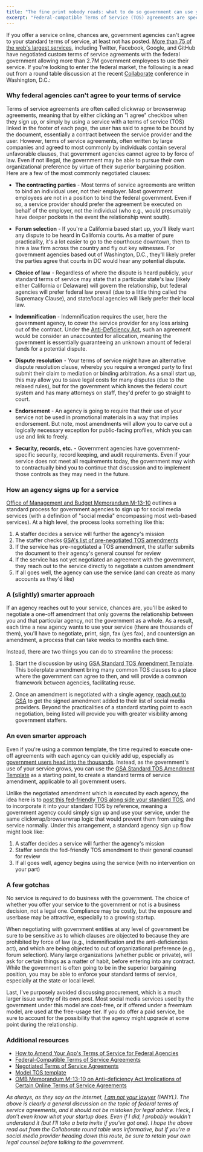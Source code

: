 ```yaml
---
title: "The fine print nobody reads: what to do so government can use your service"
excerpt: "Federal-compatible Terms of Service (TOS) agreements are special agreements negotiated between the federal government and vendors who offer free social media, mobile, business and other digital tools. These federal-compatible TOS agreements modify or remove problematic clauses in standard TOS agreements, and allow federal employees to legally use these tools. With nearly 2.75mm federal government employees, learn how to get your foot in the door to an increasingly interested market segment."
---
```


If you offer a service online, chances are, government agencies can't agree to your standard terms of service, at least not has posted. [More than 75 of the web's largest services](http://www.digitalgov.gov/resources/negotiated-terms-of-service-agreements/), including Twitter, Facebook, Google, and GitHub have negotiated custom terms of service agreements with the federal government allowing more than 2.7M government employees to use their service. If you're looking to enter the federal market, the following is a read out from a round table discussion at the recent [Collaborate](http://collaborate.fosterly.com/) conference in Washington, D.C.:

### Why federal agencies can't agree to your terms of service

Terms of service agreements are often called clickwrap or browserwrap agreements, meaning that by either clicking an "I agree" checkbox when they sign up, or simply by using a service with a terms of service (TOS) linked in the footer of each page, the user has said to agree to be bound by the document, essentially a contract between the service provider and the user. However, terms of service agreements, often written by large companies and agreed to most commonly by individuals contain several unfavorable clauses, that government agencies cannot agree to by force of law. Even if not illegal, the government may be able to pursue their own organizational preference by virtue of their superior bargaining position. Here are a few of the most commonly negotiated clauses:

* **The contracting parties** - Most terms of service agreements are written to bind an individual user, not their employer. Most government employees are not in a position to bind the federal government. Even if so, a service provider should prefer the agreement be executed on behalf of the employer, not the individual (who e.g., would presumably have deeper pockets in the event the relationship went south).

* **Forum selection** - If you're a California based start up, you'll likely want any dispute to be heard in California courts. As a matter of pure practicality, it's a lot easier to go to the courthouse downtown, then to hire a law firm across the country and fly out key witnesses. For government agencies based out of Washington, D.C., they'll likely prefer the parties agree that courts in DC would hear any potential dispute.

* **Choice of law** - Regardless of where the dispute is heard publicly, your standard terms of service may state that a particular state's law (likely either California or Delaware) will govern the relationship, but federal agencies will prefer federal law prevail (due to a little thing called the Supremacy Clause), and state/local agencies will likely prefer their local law.

* **Indemnification** - Indemnification requires the user, here the government agency, to cover the service provider for any loss arising out of the contract. Under the [Anti-Deficiency Act](https://en.wikipedia.org/wiki/Antideficiency_Act), such an agreement would be consider an unaccounted for allocation, meaning the government is essentially guaranteeing an unknown amount of federal funds for a potential dispute.

* **Dispute resolution** - Your terms of service might have an alternative dispute resolution clause, whereby you require a wronged party to first submit their claim to mediation or binding arbitration. As a small start up, this may allow you to save legal costs for many disputes (due to the relaxed rules), but for the government which knows the federal court system and has many attorneys on staff, they'd prefer to go straight to court.

* **Endorsement** - An agency is going to require that their use of your service not be used in promotional materials in a way that implies endorsement. But note, most amendments will allow you to carve out a logically necessary exception for public-facing profiles, which you can use and link to freely.

* **Security, records, etc.** - Government agencies have government-specific security, record keeping, and audit requirements. Even if your service does not meet all requirements today, the government may wish to contractually bind you to continue that discussion and to implement those controls as they may need in the future.

### How an agency signs up for a service

[Office of Management and Budget Memorandum M-13-10](http://www.whitehouse.gov/sites/default/files/omb/memoranda/2013/m-13-10.pdf) outlines a standard process for government agencies to sign up for social media services (with a definition of "social media" encompassing most web-based services). At a high level, the process looks something like this:

1. A staffer decides a service will further the agency's mission
2. The staffer checks [GSA's list of pre-negotiated TOS amendments](http://www.digitalgov.gov/resources/negotiated-terms-of-service-agreements/)
3. If the service has pre-negotiated a TOS amendment, the staffer submits the document to their agency's general counsel for review
4. If the service has not yet negotiated an agreement with the government, they reach out to the service directly to negotiate a custom amendment
5. If all goes well, the agency can use the service (and can create as many accounts as they'd like)

### A (slightly) smarter approach

If an agency reaches out to your service, chances are, you'll be asked to negotiate a one-off amendment that only governs the relationship between you and that particular agency, not the government as a whole. As a result, each time a new agency wants to use your service (there are thousands of them), you'll have to negotiate, print, sign, fax (yes fax), and countersign an amendment, a process that can take weeks to months each time.

Instead, there are two things you can do to streamline the process:

1. Start the discussion by using [GSA Standard TOS Amendment Template](http://www.digitalgov.gov/files/2014/01/model-amendment-to-tos-for-g.doc). This boilerplate amendment bring many common TOS clauses to a place where the government can agree to then, and will provide a common framework between agencies, facilitating reuse.

2. Once an amendment is negotiated with a single agency, [reach out to GSA](http://www.digitalgov.gov/resources/federal-compatible-terms-of-service-agreements/) to get the signed amendment added to their list of social media providers. Beyond the practicalities of a standard starting point to each negotiation, being listed will provide you with greater visibility among government staffers.

### An even smarter approach

Even if you're using a common template, the time required to execute one-off agreements with each agency can quickly add up, especially as [government users head into the thousands](https://government.github.com/community/#u.s._federal). Instead, as the government's use of your service grows, you can use the [GSA Standard TOS Amendment Template](http://www.digitalgov.gov/files/2014/01/model-amendment-to-tos-for-g.doc) as a starting point, to create a standard terms of service amendment, applicable to all government users.

Unlike the negotiated amendment which is executed by each agency, the idea here is to [post this fed-friendly TOS along side your standard TOS](https://help.github.com/articles/amendment-to-github-terms-of-service-applicable-to-government-users/), and to incorporate it into your standard TOS by reference, meaning a government agency could simply sign up and use your service, under the same clickwrap/browserwrap logic that would prevent them from using the service normally. Under this arrangement, a standard agency sign up flow might look like:

1. A staffer decides a service will further the agency's mission
2. Staffer sends the fed-friendly TOS amendment to their general counsel for review
3. If all goes well, agency begins using the service (with no intervention on your part)

### A few gotchas

No service is *required* to do business with the government. The choice of whether you offer your service to the government or not is a business decision, not a legal one. Compliance may be costly, but the exposure and userbase may be attractive, especially to a growing startup.

When negotiating with government entities at any level of government be sure to be sensitive as to which clauses are objected to because they are prohibited by force of law (e.g., indemnification and the anti-deficiencies act), and which are being objected to out of organizational preference (e.g., forum selection). Many large organizations (whether public or private), will ask for certain things as a matter of habit, before entering into any contract. While the government is often going to be in the superior bargaining position, you may be able to enforce your standard terms of service, especially at the state or local level.

Last, I've purposely avoided discussing procurement, which is a much larger issue worthy of its own post. Most social media services used by the government under this model are cost-free, or if offered under a freemium model, are used at the free-usage tier. If you do offer a paid service, be sure to account for the possibility that the agency might upgrade at some point during the relationship.

### Additional resources

* [How to Amend Your App's Terms of Service for Federal Agencies](https://zapier.com/blog/federal-government-terms-of-service-amendment/)
* [Federal-Compatible Terms of Service Agreements](http://www.digitalgov.gov/resources/federal-compatible-terms-of-service-agreements/)
* [Negotiated Terms of Service Agreements](http://www.digitalgov.gov/resources/negotiated-terms-of-service-agreements/)
* [Model TOS template](http://www.digitalgov.gov/files/2014/01/model-amendment-to-tos-for-g.doc)
* [OMB Memorandum M-13-10 on Anti-deficiency Act Implications of Certain Online Terms of Service Agreements](http://www.whitehouse.gov/sites/default/files/omb/memoranda/2013/m-13-10.pdf)

*As always, as they say on the internet, [I am not your lawyer](http://ben.balter.com/fine-print/) (IANYL). The above is clearly a general discussion on the topic of federal terms of service agreements, and it should not be mistaken for legal advice. Heck, I don't even know what your startup does. Even if I did, I probably wouldn't understand it (but I'll take a  beta invite if you've got one). I hope the above read out from the Collaborate round table was informative, but if you're a social media provider heading down this route, be sure to retain your own legal counsel before talking to the government.*
